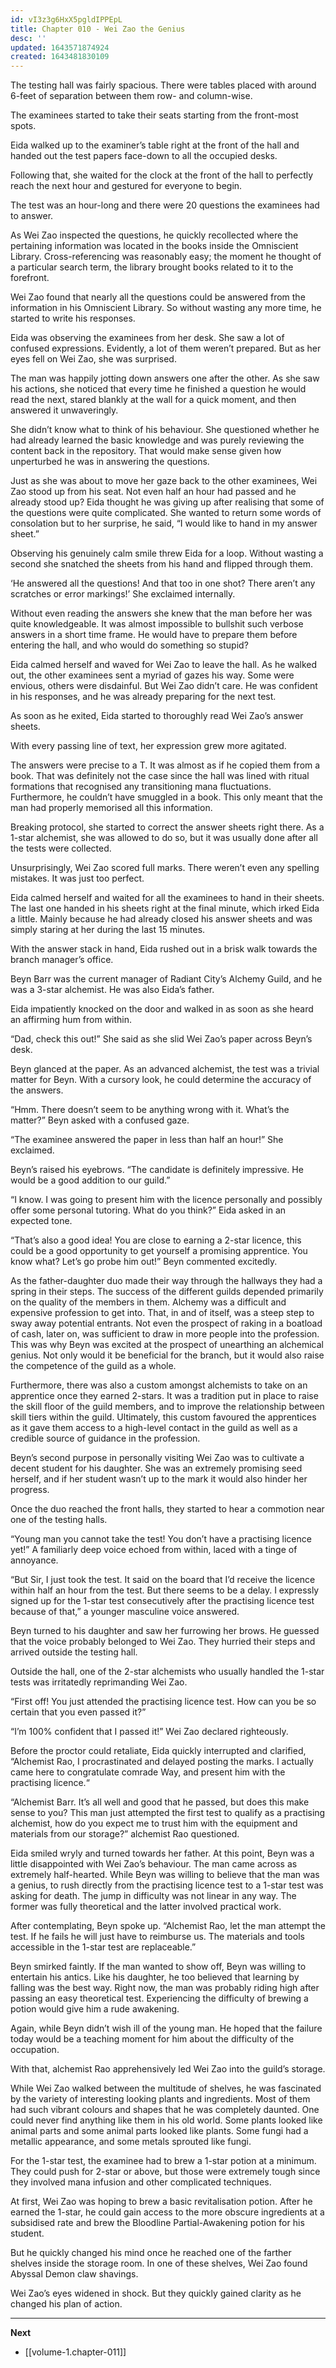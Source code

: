 ```yaml
---
id: vI3z3g6HxX5pgldIPPEpL
title: Chapter 010 - Wei Zao the Genius
desc: ''
updated: 1643571874924
created: 1643481830109
---
```


The testing hall was fairly spacious. There were tables placed with around 6-feet of separation between them row- and column-wise.

The examinees started to take their seats starting from the front-most spots.

Eida walked up to the examiner’s table right at the front of the hall and handed out the test papers face-down to all the occupied desks.

Following that, she waited for the clock at the front of the hall to perfectly reach the next hour and gestured for everyone to begin.

The test was an hour-long and there were 20 questions the examinees had to answer.

As Wei Zao inspected the questions, he quickly recollected where the pertaining information was located in the books inside the Omniscient Library. Cross-referencing was reasonably easy; the moment he thought of a particular search term, the library brought books related to it to the forefront.

Wei Zao found that nearly all the questions could be answered from the information in his Omniscient Library. So without wasting any more time, he started to write his responses.

Eida was observing the examinees from her desk. She saw a lot of confused expressions. Evidently, a lot of them weren’t prepared. But as her eyes fell on Wei Zao, she was surprised.

The man was happily jotting down answers one after the other. As she saw his actions, she noticed that every time he finished a question he would read the next, stared blankly at the wall for a quick moment, and then answered it unwaveringly.

She didn’t know what to think of his behaviour. She questioned whether he had already learned the basic knowledge and was purely reviewing the content back in the repository. That would make sense given how unperturbed he was in answering the questions.

Just as she was about to move her gaze back to the other examinees, Wei Zao stood up from his seat. Not even half an hour had passed and he already stood up? Eida thought he was giving up after realising that some of the questions were quite complicated. She wanted to return some words of consolation but to her surprise, he said, “I would like to hand in my answer sheet.”

Observing his genuinely calm smile threw Eida for a loop. Without wasting a second she snatched the sheets from his hand and flipped through them.

‘He answered all the questions! And that too in one shot? There aren’t any scratches or error markings!’ She exclaimed internally.

Without even reading the answers she knew that the man before her was quite knowledgeable. It was almost impossible to bullshit such verbose answers in a short time frame. He would have to prepare them before entering the hall, and who would do something so stupid?

Eida calmed herself and waved for Wei Zao to leave the hall. As he walked out, the other examinees sent a myriad of gazes his way. Some were envious, others were disdainful. But Wei Zao didn’t care. He was confident in his responses, and he was already preparing for the next test.

As soon as he exited, Eida started to thoroughly read Wei Zao’s answer sheets.

With every passing line of text, her expression grew more agitated.

The answers were precise to a T. It was almost as if he copied them from a book. That was definitely not the case since the hall was lined with ritual formations that recognised any transitioning mana fluctuations. Furthermore, he couldn’t have smuggled in a book. This only meant that the man had properly memorised all this information.

Breaking protocol, she started to correct the answer sheets right there. As a 1-star alchemist, she was allowed to do so, but it was usually done after all the tests were collected.

Unsurprisingly, Wei Zao scored full marks. There weren’t even any spelling mistakes. It was just too perfect.

Eida calmed herself and waited for all the examinees to hand in their sheets. The last one handed in his sheets right at the final minute, which irked Eida a little. Mainly because he had already closed his answer sheets and was simply staring at her during the last 15 minutes.

With the answer stack in hand, Eida rushed out in a brisk walk towards the branch manager’s office.

Beyn Barr was the current manager of Radiant City’s Alchemy Guild, and he was a 3-star alchemist. He was also Eida’s father.

Eida impatiently knocked on the door and walked in as soon as she heard an affirming hum from within.

“Dad, check this out!” She said as she slid Wei Zao’s paper across Beyn’s desk.

Beyn glanced at the paper. As an advanced alchemist, the test was a trivial matter for Beyn. With a cursory look, he could determine the accuracy of the answers. 

“Hmm. There doesn’t seem to be anything wrong with it. What’s the matter?” Beyn asked with a confused gaze.

“The examinee answered the paper in less than half an hour!” She exclaimed.

Beyn’s raised his eyebrows. “The candidate is definitely impressive. He would be a good addition to our guild.”

“I know. I was going to present him with the licence personally and possibly offer some personal tutoring. What do you think?” Eida asked in an expected tone.

“That’s also a good idea! You are close to earning a 2-star licence, this could be a good opportunity to get yourself a promising apprentice. You know what? Let’s go probe him out!” Beyn commented excitedly.

As the father-daughter duo made their way through the hallways they had a spring in their steps. The success of the different guilds depended primarily on the quality of the members in them. Alchemy was a difficult and expensive profession to get into. That, in and of itself, was a steep step to sway away potential entrants. Not even the prospect of raking in a boatload of cash, later on, was sufficient to draw in more people into the profession. This was why Beyn was excited at the prospect of unearthing an alchemical genius.  Not only would it be beneficial for the branch, but it would also raise the competence of the guild as a whole.

Furthermore, there was also a custom amongst alchemists to take on an apprentice once they earned 2-stars. It was a tradition put in place to raise the skill floor of the guild members, and to improve the relationship between skill tiers within the guild. Ultimately, this custom favoured the apprentices as it gave them access to a high-level contact in the guild as well as a credible source of guidance in the profession.

Beyn’s second purpose in personally visiting Wei Zao was to cultivate a decent student for his daughter. She was an extremely promising seed herself, and if her student wasn’t up to the mark it would also hinder her progress.

Once the duo reached the front halls, they started to hear a commotion near one of the testing halls.

“Young man you cannot take the test! You don’t have a practising licence yet!” A familiarly deep voice echoed from within, laced with a tinge of annoyance.

“But Sir, I just took the test. It said on the board that I’d receive the licence within half an hour from the test. But there seems to be a delay. I expressly signed up for the 1-star test consecutively after the practising licence test because of that,” a younger masculine voice answered.

Beyn turned to his daughter and saw her furrowing her brows. He guessed that the voice probably belonged to Wei Zao. They hurried their steps and arrived outside the testing hall.

Outside the hall, one of the 2-star alchemists who usually handled the 1-star tests was irritatedly reprimanding Wei Zao.

“First off! You just attended the practising licence test. How can you be so certain that you even passed it?”

“I’m 100% confident that I passed it!” Wei Zao declared righteously.

Before the proctor could retaliate, Eida quickly interrupted and clarified, “Alchemist Rao, I procrastinated and delayed posting the marks. I actually came here to congratulate comrade Way, and present him with the practising licence.“

“Alchemist Barr. It’s all well and good that he passed, but does this make sense to you? This man just attempted the first test to qualify as a practising alchemist, how do you expect me to trust him with the equipment and materials from our storage?” alchemist Rao questioned.

Eida smiled wryly and turned towards her father. At this point, Beyn was a little disappointed with Wei Zao’s behaviour. The man came across as extremely half-hearted. While Beyn was willing to believe that the man was a genius, to rush directly from the practising licence test to a 1-star test was asking for death. The jump in difficulty was not linear in any way. The former was fully theoretical and the latter involved practical work.

After contemplating, Beyn spoke up. “Alchemist Rao, let the man attempt the test. If he fails he will just have to reimburse us. The materials and tools accessible in the 1-star test are replaceable.” 

Beyn smirked faintly. If the man wanted to show off, Beyn was willing to entertain his antics. Like his daughter, he too believed that learning by falling was the best way. Right now, the man was probably riding high after passing an easy theoretical test. Experiencing the difficulty of brewing a potion would give him a rude awakening.

Again, while Beyn didn’t wish ill of the young man. He hoped that the failure today would be a teaching moment for him about the difficulty of the occupation.

With that, alchemist Rao apprehensively led Wei Zao into the guild’s storage.

While Wei Zao walked between the multitude of shelves, he was fascinated by the variety of interesting looking plants and ingredients. Most of them had such vibrant colours and shapes that he was completely daunted. One could never find anything like them in his old world. Some plants looked like animal parts and some animal parts looked like plants. Some fungi had a metallic appearance, and some metals sprouted like fungi.

For the 1-star test, the examinee had to brew a 1-star potion at a minimum. They could push for 2-star or above, but those were extremely tough since they involved mana infusion and other complicated techniques.

At first, Wei Zao was hoping to brew a basic revitalisation potion. After he earned the 1-star, he could gain access to the more obscure ingredients at a subsidised rate and brew the Bloodline Partial-Awakening potion for his student.

But he quickly changed his mind once he reached one of the farther shelves inside the storage room. In one of these shelves, Wei Zao found Abyssal Demon claw shavings.

Wei Zao’s eyes widened in shock. But they quickly gained clarity as he changed his plan of action.

____

**Next**
* [[volume-1.chapter-011]]